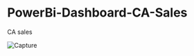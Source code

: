 # PowerBi-Dashboard-CA-Sales
CA sales

![Capture](https://user-images.githubusercontent.com/125611709/223497266-ec9f29f0-9b7d-4428-884c-80cd88964e96.PNG)

